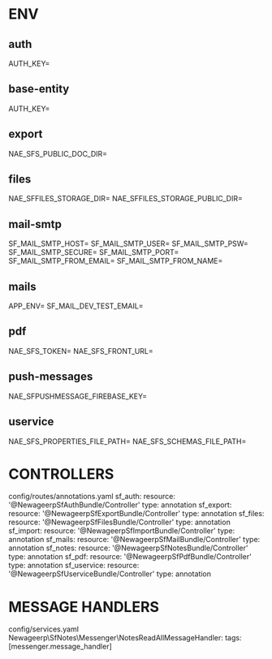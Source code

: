 # ENV

## auth 
AUTH_KEY=

## base-entity 
AUTH_KEY=

## export 
NAE_SFS_PUBLIC_DOC_DIR=

## files 
NAE_SFFILES_STORAGE_DIR=
NAE_SFFILES_STORAGE_PUBLIC_DIR=

## mail-smtp 
SF_MAIL_SMTP_HOST=
SF_MAIL_SMTP_USER=
SF_MAIL_SMTP_PSW=
SF_MAIL_SMTP_SECURE=
SF_MAIL_SMTP_PORT=
SF_MAIL_SMTP_FROM_EMAIL=
SF_MAIL_SMTP_FROM_NAME=

## mails 
APP_ENV=
SF_MAIL_DEV_TEST_EMAIL=

## pdf 
NAE_SFS_TOKEN=
NAE_SFS_FRONT_URL=

## push-messages 
NAE_SFPUSHMESSAGE_FIREBASE_KEY=

## uservice 
NAE_SFS_PROPERTIES_FILE_PATH=
NAE_SFS_SCHEMAS_FILE_PATH=


# CONTROLLERS
config/routes/annotations.yaml
sf_auth:
    resource: '@NewageerpSfAuthBundle/Controller'
    type:     annotation
sf_export:
    resource: '@NewageerpSfExportBundle/Controller'
    type:     annotation
sf_files:
    resource: '@NewageerpSfFilesBundle/Controller'
    type:     annotation
sf_import:
    resource: '@NewageerpSfImportBundle/Controller'
    type:     annotation
sf_mails:
    resource: '@NewageerpSfMailBundle/Controller'
    type:     annotation
sf_notes:
    resource: '@NewageerpSfNotesBundle/Controller'
    type:     annotation
sf_pdf:
    resource: '@NewageerpSfPdfBundle/Controller'
    type:     annotation
sf_uservice:
    resource: '@NewageerpSfUserviceBundle/Controller'
    type:     annotation

# MESSAGE HANDLERS
config/services.yaml
    Newageerp\SfNotes\Messenger\NotesReadAllMessageHandler:
        tags: [messenger.message_handler]